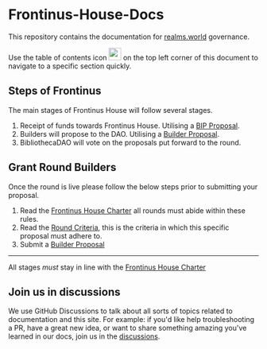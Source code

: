 # Frontinus-House-Docs
This repository contains the documentation for [realms.world](https://realms.world) governance.

Use the table of contents icon <img src="https://github.com/Bibliothecadao/Frontinus-House-Docs/assets/114863662/237ee2ac-6d87-4dbe-807f-ffa4b18e9371" width="25" height="25" />
 on the top left corner of this document to navigate to a specific section quickly.

## Steps of Frontinus
The main stages of Frontinus House will follow several stages.
1. Receipt of funds towards Frontinus House. Utilising a [BIP Proposal](https://github.com/Bibliothecadao/Frontinus-House-Docs/blob/main/Proposal%20Framework/bip-proposal-framework.md).
2. Builders will propose to the DAO. Utilising a [Builder Proposal](https://github.com/Bibliothecadao/Frontinus-House-Docs/blob/main/Proposal%20Framework/builder-proposal-framework.md).
3. BibliothecaDAO will vote on the proposals put forward to the round.

## Grant Round Builders
Once the round is live please follow the below steps prior to submitting your proposal.
1. Read the [Frontinus House Charter](https://github.com/Bibliothecadao/Frontinus-House-Docs/blob/main/Charter/Charter.md) all rounds must abide within these rules.
2. Read the [Round Criteria](https://github.com/BibliothecaDAO/Frontinus-House-Docs/blob/main/FH%20Rounds%20Criteria/fh-round-4.md), this is the criteria in which this specific proposal must adhere to.
3. Submit a [Builder Proposal](https://github.com/BibliothecaDAO/Frontinus-House-Docs/blob/main/Proposal%20Framework/builder-proposal-framework.md)

---

All stages *must* stay in line with the [Frontinus House Charter](https://github.com/Bibliothecadao/Frontinus-House-Docs/blob/main/Charter/Charter.md)

## Join us in discussions
We use GitHub Discussions to talk about all sorts of topics related to documentation and this site. For example: if you'd like help troubleshooting a PR, have a great new idea, or want to share something amazing you've learned in our docs, join us in the [discussions](https://github.com/Bibliothecadao/Frontinus-House-Docs/discussions/2).
